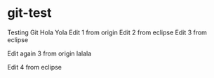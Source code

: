 # git-test
Testing Git
Hola Yola
Edit 1 from origin 
Edit 2 from eclipse
Edit 3 from eclipse

Edit again 3 from origin lalala

Edit 4 from eclipse
